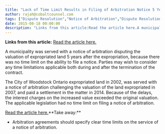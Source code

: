 ```yaml
---
title: "Lack of Time Limit Results in Filing of Arbitration Notice 5 Years After Dispute Arose"
author: rajah@cobaltcounsel.com
tags: ["Dispute Resolution","Notice of Arbitration","Dispute Resolution","Rajah"]
date: 2015-08-18 00:00:00
description: "Links from this article:Read the article here.A municipality was served with a notice of arbitration disputing the valuation of expropriated..."
---
```


**Links from this article:**
[Read the article here.](http://www.woodstocksentinelreview.com/2014/09/08/woodstock-to-pay-local-family-an-additional-17-million-for-expropriated-land?)

A municipality was served with a notice of arbitration disputing the valuation of expropriated land 5 years after the expropriation, because there was no time limit on the ability to file a notice. Parties may wish to consider any time limitations applicable both during and after the termination of the contract.

The City of Woodstock Ontario expropriated land in 2002, was served with a notice of arbitration challenging the valuation of the land expropriated in 2007, and paid a settlement in the matter in 2014. Because of the delays, the interest charges on the increased value exceeded the original valuation. The applicable legislation had no time limit on filing a notice of arbitration.

[Read the article here.](http://www.woodstocksentinelreview.com/2014/09/08/woodstock-to-pay-local-family-an-additional-17-million-for-expropriated-land?)**Take away:**
- Arbitration agreements should specify clear time limits on the service of a notice of arbitration.